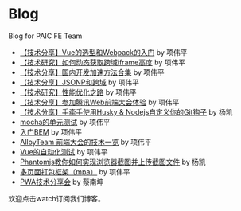 # Blog
Blog for PAIC FE Team

- [【技术分享】Vue的选型和Webpack的入门](https://github.com/PaicFE/blog/issues/1) by 项伟平
- [【技术研究】如何动态获取跨域iframe高度](https://github.com/PaicFE/blog/issues/2) by 项伟平
- [【技术分享】国内开发加速方法合集](https://github.com/PaicFE/blog/issues/3) by 项伟平
- [【技术分享】JSONP和跨域](https://github.com/PaicFE/blog/issues/8) by 项伟平
- [【技术研究】性能优化之路](https://github.com/PaicFE/blog/issues/9) by 项伟平
- [【技术分享】参加腾讯Web前端大会体验](https://github.com/PaicFE/blog/blob/master/blog/TFC.md) by 项伟平
- [【技术分享】手牵手使用Husky & Nodejs自定义你的Git钩子](https://github.com/PaicFE/blog/issues/10) by 杨凯
- [mocha的单元测试](https://github.com/PaicFE/blog/issues/11) by 项伟平
- [入门BEM](https://github.com/PaicFE/blog/issues/12) by 项伟平
- [AlloyTeam 前端大会的技术一览](https://github.com/PaicFE/blog/issues/13) by 项伟平
- [Vue的自动化测试](https://github.com/PaicFE/blog/issues/14) by 项伟平
- [Phantomjs教你如何实现浏览器截图并上传截图文件](https://github.com/PaicFE/blog/issues/15) by 杨凯
- [多页面打包框架（mpa）](https://github.com/PaicFE/blog/issues/16) by 项伟平
- [PWA技术分享会](https://github.com/Cainankun/cainankun.github.io/issues/1) by 蔡南坤



欢迎点击watch订阅我们博客。

